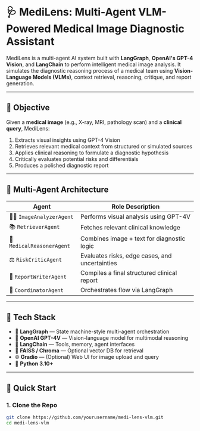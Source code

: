 # 🩺 MediLens: Multi-Agent VLM-Powered Medical Image Diagnostic Assistant

MediLens is a multi-agent AI system built with **LangGraph**, **OpenAI's GPT-4 Vision**, and **LangChain** to perform intelligent medical image analysis. It simulates the diagnostic reasoning process of a medical team using **Vision-Language Models (VLMs)**, context retrieval, reasoning, critique, and report generation.

---

## 🎯 Objective

Given a **medical image** (e.g., X-ray, MRI, pathology scan) and a **clinical query**, MediLens:
1. Extracts visual insights using GPT-4 Vision
2. Retrieves relevant medical context from structured or simulated sources
3. Applies clinical reasoning to formulate a diagnostic hypothesis
4. Critically evaluates potential risks and differentials
5. Produces a polished diagnostic report

---

## 🧠 Multi-Agent Architecture

| Agent              | Role Description |
|--------------------|------------------|
| 🧑‍⚕️ `ImageAnalyzerAgent` | Performs visual analysis using GPT-4V |
| 📚 `RetrieverAgent`       | Fetches relevant clinical knowledge |
| 🧠 `MedicalReasonerAgent` | Combines image + text for diagnostic logic |
| ⚖️ `RiskCriticAgent`      | Evaluates risks, edge cases, and uncertainties |
| 📝 `ReportWriterAgent`    | Compiles a final structured clinical report |
| 🔄 `CoordinatorAgent`     | Orchestrates flow via LangGraph |

---

## 🧰 Tech Stack

- 🔁 **LangGraph** — State machine-style multi-agent orchestration  
- 🤖 **OpenAI GPT-4V** — Vision-language model for multimodal reasoning  
- 🧱 **LangChain** — Tools, memory, agent interfaces  
- 🔎 **FAISS / Chroma** — Optional vector DB for retrieval  
- 🌐 **Gradio** — (Optional) Web UI for image upload and query  
- 🐍 **Python 3.10+**  

---

## 🚀 Quick Start

### 1. Clone the Repo

```bash
git clone https://github.com/yourusername/medi-lens-vlm.git
cd medi-lens-vlm
